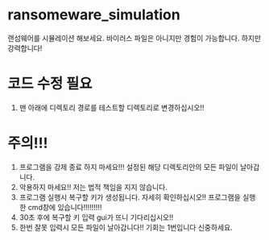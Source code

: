 # ransomeware_simulation
랜섬웨어를 시뮬레이션 해보세요. 바이러스 파일은 아니지만 경험이 가능합니다. 하지만 강력합니다!

# 코드 수정 필요
1. 맨 아래에 디렉토리 경로를 테스트할 디렉토리로 변경하십시오!!

# 주의!!!
1. 프로그램을 강제 종료 하지 마세요!!! 설정된 해당 디렉토리안의 모든 파일이 날아갑니다.
2. 악용하지 마세요!! 저는 법적 책임을 지지 않습니다.
3. 프로그램 실행시 복구할 키가 생성됩니다. 자세히 확인하십시오!! 프로그램을 실행한 cmd창에 있습니다!!!!!!!!!
4. 30초 후에 복구할 키 입력 gui가 뜨니 기다리십시오!!
5. 한번 잘못 입력시 모든 파일이 날아갑니다!! 기회는 1번입니다 신중하세요.
